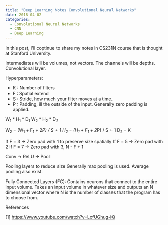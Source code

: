 ```yaml
---
title: "Deep Learning Notes Convolutional Neural Networks"
date: 2018-04-02
categories: 
  - Convolutional Neural Networks
  - CNN
  - Deep Learning
---
```


In this post, I'll coptinue to share my notes in CS231N course that is thought at Stanford University. 

Intermediates will be volumes, not vectors. The channels will be depths. Convolutional layer. 

Hyperparameters:
- K : Number of filters
- F : Spatial extend 
- S : Stride, how much your filter moves at a time. 
- P : Padding, ill the outside of the input. Generally zero padding is applied.

W<sub>1</sub> * H<sub>1</sub> * D<sub>1</sub>
W<sub>2</sub> * H<sub>2</sub> * D<sub>2</sub>

W<sub>2</sub> = (W<sub>1</sub> + F<sub>1</sub> + 2*P) / S + 1
H<sub>2</sub> = (H<sub>1</sub> + F<sub>1</sub> + 2*P) / S + 1
D<sub>2</sub> = K

If F = 3 -> Zero pad with 1 to preserve size spatially
If F = 5 -> Zero pad with 2
If F = 7 -> Zero pad with 3, N - F + 1

Conv -> ReLU -> Pool

Pooling layers to reduce size
Generally max pooling is used. Average pooling also exist. 

Fully Connected Layers (FC): Contains neurons that connect to the entire input volume. Takes an input volume in whatever size and outputs an N dimensional vector where N is the number of classes that the program has to choose from. 


References 

[1] https://www.youtube.com/watch?v=LxfUGhug-iQ